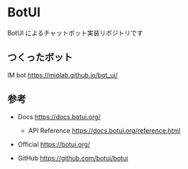 # BotUI

BotUI によるチャットボット実装リポジトリです

## つくったボット

IM bot https://miolab.github.io/bot_ui/

## 参考

- Docs https://docs.botui.org/

  - API Reference https://docs.botui.org/reference.html

- Official https://botui.org/

- GitHub https://github.com/botui/botui
